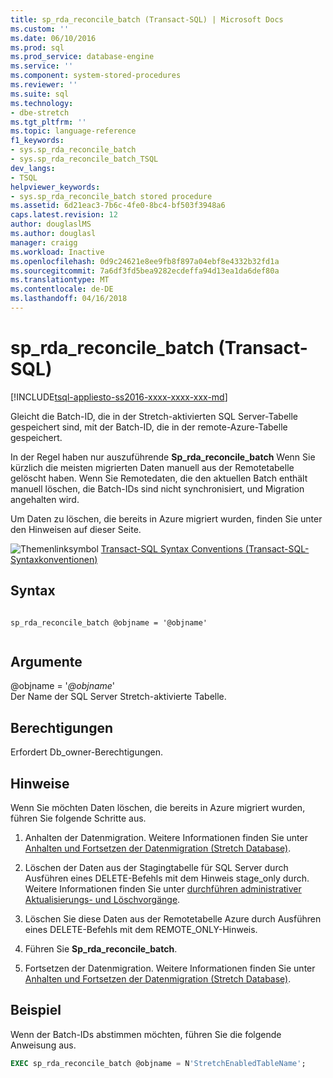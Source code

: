 ```yaml
---
title: sp_rda_reconcile_batch (Transact-SQL) | Microsoft Docs
ms.custom: ''
ms.date: 06/10/2016
ms.prod: sql
ms.prod_service: database-engine
ms.service: ''
ms.component: system-stored-procedures
ms.reviewer: ''
ms.suite: sql
ms.technology:
- dbe-stretch
ms.tgt_pltfrm: ''
ms.topic: language-reference
f1_keywords:
- sys.sp_rda_reconcile_batch
- sys.sp_rda_reconcile_batch_TSQL
dev_langs:
- TSQL
helpviewer_keywords:
- sys.sp_rda_reconcile_batch stored procedure
ms.assetid: 6d21eac3-7b6c-4fe0-8bc4-bf503f3948a6
caps.latest.revision: 12
author: douglaslMS
ms.author: douglasl
manager: craigg
ms.workload: Inactive
ms.openlocfilehash: 0d9c24621e8ee9fb8f897a04ebf8e4332b32fd1a
ms.sourcegitcommit: 7a6df3fd5bea9282ecdeffa94d13ea1da6def80a
ms.translationtype: MT
ms.contentlocale: de-DE
ms.lasthandoff: 04/16/2018
---
```

# <a name="syssprdareconcilebatch-transact-sql"></a>sp_rda_reconcile_batch (Transact-SQL)
[!INCLUDE[tsql-appliesto-ss2016-xxxx-xxxx-xxx-md](../../includes/tsql-appliesto-ss2016-xxxx-xxxx-xxx-md.md)]

  Gleicht die Batch-ID, die in der Stretch-aktivierten SQL Server-Tabelle gespeichert sind, mit der Batch-ID, die in der remote-Azure-Tabelle gespeichert.  
  
 In der Regel haben nur auszuführende **Sp_rda_reconcile_batch** Wenn Sie kürzlich die meisten migrierten Daten manuell aus der Remotetabelle gelöscht haben. Wenn Sie Remotedaten, die den aktuellen Batch enthält manuell löschen, die Batch-IDs sind nicht synchronisiert, und Migration angehalten wird.  
 
 Um Daten zu löschen, die bereits in Azure migriert wurden, finden Sie unter den Hinweisen auf dieser Seite.
  
 ![Themenlinksymbol](../../database-engine/configure-windows/media/topic-link.gif "Topic link icon") [Transact-SQL Syntax Conventions (Transact-SQL-Syntaxkonventionen)](../../t-sql/language-elements/transact-sql-syntax-conventions-transact-sql.md)  
   
## <a name="syntax"></a>Syntax  
  
```  
  
sp_rda_reconcile_batch @objname = '@objname'  
  
```  
  
## <a name="arguments"></a>Argumente  
 @objname = '*@objname*'  
 Der Name der SQL Server Stretch-aktivierte Tabelle.  
  
## <a name="permissions"></a>Berechtigungen  
 Erfordert Db_owner-Berechtigungen.  
  
## <a name="remarks"></a>Hinweise  
 Wenn Sie möchten Daten löschen, die bereits in Azure migriert wurden, führen Sie folgende Schritte aus.  
  
1.  Anhalten der Datenmigration. Weitere Informationen finden Sie unter [Anhalten und Fortsetzen der Datenmigration &#40;Stretch Database&#41;](../../sql-server/stretch-database/pause-and-resume-data-migration-stretch-database.md).  
  
2.  Löschen der Daten aus der Stagingtabelle für SQL Server durch Ausführen eines DELETE-Befehls mit dem Hinweis stage_only durch. Weitere Informationen finden Sie unter [durchführen administrativer Aktualisierungs- und Löschvorgänge](../../sql-server/stretch-database/manage-and-troubleshoot-stretch-database.md#adminHints).
  
3.  Löschen Sie diese Daten aus der Remotetabelle Azure durch Ausführen eines DELETE-Befehls mit dem REMOTE_ONLY-Hinweis.  
  
4.  Führen Sie **Sp_rda_reconcile_batch**.  
  
5.  Fortsetzen der Datenmigration. Weitere Informationen finden Sie unter [Anhalten und Fortsetzen der Datenmigration &#40;Stretch Database&#41;](../../sql-server/stretch-database/pause-and-resume-data-migration-stretch-database.md).  
  
## <a name="example"></a>Beispiel  
 Wenn der Batch-IDs abstimmen möchten, führen Sie die folgende Anweisung aus.  
  
```sql  
EXEC sp_rda_reconcile_batch @objname = N'StretchEnabledTableName';  
```  
  
  
